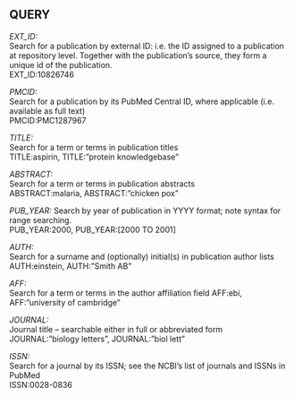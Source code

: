 QUERY
---------

*EXT_ID:*  
Search for a publication by external ID: i.e. the ID assigned to a publication at repository level. Together with the publication’s source, they form a unique id of the publication.  
EXT_ID:10826746

*PMCID:*  
Search for a publication by its PubMed Central ID, where applicable (i.e. available as full text)  
PMCID:PMC1287967

*TITLE:*  
Search for a term or terms in publication titles  
TITLE:aspirin, TITLE:”protein knowledgebase”


*ABSTRACT:*  
Search for a term or terms in publication abstracts  
ABSTRACT:malaria, ABSTRACT:”chicken pox”


*PUB_YEAR:*
Search by year of publication in YYYY format; note syntax for range searching.  
PUB_YEAR:2000, PUB_YEAR:[2000 TO 2001]  

*AUTH:*  
Search for a surname and (optionally) initial(s) in publication author lists  
AUTH:einstein, AUTH:”Smith AB”  

*AFF:*  
Search for a term or terms in the author affiliation field
AFF:ebi, AFF:”university of cambridge”  

*JOURNAL:*  
Journal title – searchable either in full or abbreviated form  
JOURNAL:”biology letters”, JOURNAL:”biol lett”  

*ISSN:*  
Search for a journal by its ISSN; see the NCBI’s list of journals and ISSNs in PubMed  
ISSN:0028-0836  
